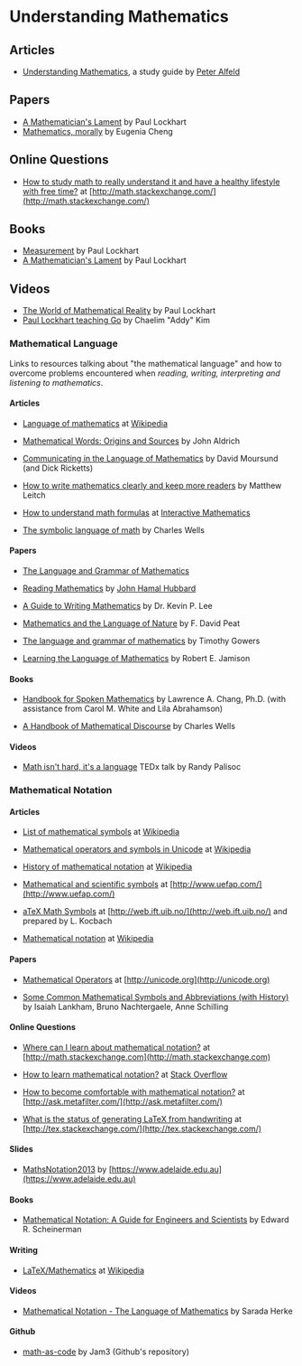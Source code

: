 # Understanding Mathematics

## Articles
- [Understanding Mathematics](http://www.math.utah.edu/~pa/math.html), a study guide by [Peter Alfeld](http://www.math.utah.edu/~pa/)

## Papers

- [A Mathematician's Lament](https://www.maa.org/external_archive/devlin/LockhartsLament.pdf) by Paul Lockhart
- [Mathematics, morally](http://www.cheng.staff.shef.ac.uk/morality/morality.pdf) by Eugenia Cheng

## Online Questions

- [How to study math to really understand it and have a healthy lifestyle with free time?](http://math.stackexchange.com/questions/44704/how-to-study-math-to-really-understand-it-and-have-a-healthy-lifestyle-with-free) at [http://math.stackexchange.com/](http://math.stackexchange.com/)

## Books

- [Measurement](http://www.hup.harvard.edu/catalog.php?isbn=9780674284388) by Paul Lockhart
- [A Mathematician's Lament](http://www.goodreads.com/book/show/6232657-a-mathematician-s-lament) by Paul Lockhart

## Videos

- [The World of Mathematical Reality](https://www.youtube.com/watch?v=V1gT2f3Fe44) by Paul Lockhart
- [Paul Lockhart teaching Go](https://www.youtube.com/watch?v=vWya5fKwZ38) by Chaelim "Addy" Kim

### Mathematical Language

Links to resources talking about "the mathematical language" and how to overcome problems encountered when _reading, writing, interpreting and listening to mathematics_.

#### Articles

- [Language of mathematics](https://en.wikipedia.org/wiki/Language_of_mathematics) at [Wikipedia](https://en.wikipedia.org)

- [Mathematical Words: Origins and Sources](http://www.economics.soton.ac.uk/staff/aldrich/Mathematical%20Words.htm) by John Aldrich

- [Communicating in the Language of Mathematics](http://iae-pedia.org/Communicating_in_the_Language_of_Mathematics) by David Moursund (and Dick Ricketts)

- [How to write mathematics clearly and keep more readers](http://www.learningideas.me.uk/clearmaths) by Matthew Leitch 

- [How to understand math formulas](http://www.intmath.com/blog/how-to-understand-math-formulas) at [Interactive Mathematics](http://www.intmath.com/)

- [The symbolic language of math](http://www.abstractmath.org/MM/MMSymLang.htm) by Charles Wells


#### Papers

- [The Language and Grammar of
Mathematics](http://press.princeton.edu/chapters/gowers/gowers_I_2.pdf)

- [Reading Mathematics](http://www.math.cornell.edu/~hubbard/readingmath.pdf) by [John Hamal Hubbard](http://www.math.cornell.edu/~hubbard/)

- [A Guide to Writing Mathematics](http://web.cs.ucdavis.edu/~amenta/w10/writingman.pdf) by Dr. Kevin P. Lee

- [Mathematics and the Language of Nature](http://www.fdavidpeat.com/bibliography/essays/maths.htm) by F. David Peat

- [The language and grammar of mathematics](https://www.dpmms.cam.ac.uk/~wtg10/grammar.pdf) by Timothy Gowers

- [Learning the Language of Mathematics](http://wac.colostate.edu/llad/v4n1/jamison.pdf) by Robert E. Jamison 


#### Books

- [Handbook for Spoken Mathematics](http://web.efzg.hr/dok/MAT/vkojic/Larrys_speakeasy.pdf) by Lawrence A. Chang, Ph.D. (with assistance from Carol M. White and Lila Abrahamson)

- [A Handbook of Mathematical Discourse](http://www.abstractmath.org/Handbook/handbook.pdf) by Charles Wells

#### Videos

- [Math isn't hard, it's a language](https://www.youtube.com/watch?v=V6yixyiJcos) TEDx talk by Randy Palisoc


### Mathematical Notation

#### Articles

- [List of mathematical symbols](https://en.wikipedia.org/wiki/List_of_mathematical_symbols) at [Wikipedia](https://en.wikipedia.org)

- [Mathematical operators and symbols in Unicode](https://en.wikipedia.org/wiki/Mathematical_operators_and_symbols_in_Unicode) at [Wikipedia](https://en.wikipedia.org)

- [History of mathematical notation](https://en.wikipedia.org/wiki/History_of_mathematical_notation) at [Wikipedia](https://en.wikipedia.org)

- [Mathematical and scientific symbols](http://www.uefap.com/speaking/symbols/symbols.htm) at [http://www.uefap.com/](http://www.uefap.com/)

- [aTeX Math Symbols](http://web.ift.uib.no/Teori/KURS/WRK/TeX/symALL.html) at [http://web.ift.uib.no/](http://web.ift.uib.no/) and prepared by L. Kocbach

- [Mathematical notation](https://en.wikipedia.org/wiki/Mathematical_notation) at [Wikipedia](https://en.wikipedia.org)

#### Papers

- [Mathematical Operators](http://unicode.org/charts/PDF/U2200.pdf) at [http://unicode.org](http://unicode.org)

- [Some Common Mathematical Symbols
and Abbreviations (with History)](https://www.math.ucdavis.edu/~anne/WQ2007/mat67-Common_Math_Symbols.pdf) by Isaiah Lankham, Bruno Nachtergaele, Anne Schilling


#### Online Questions

- [Where can I learn about mathematical notation?](http://math.stackexchange.com/questions/70080/where-can-i-learn-about-mathematical-notation) at [http://math.stackexchange.com](http://math.stackexchange.com)

- [How to learn mathematical notation?](http://stackoverflow.com/questions/720993/how-to-learn-mathematical-notation) at [Stack Overflow](http://stackoverflow.com/)

- [How to become comfortable with mathematical notation?](http://ask.metafilter.com/117088/How-to-become-comfortable-with-mathematical-notation) at [http://ask.metafilter.com/](http://ask.metafilter.com/)

- [What is the status of generating LaTeX from handwriting](http://tex.stackexchange.com/questions/1443/what-is-the-status-of-generating-latex-from-handwriting-i-e-ocr) at [http://tex.stackexchange.com/](http://tex.stackexchange.com/)

#### Slides

- [MathsNotation2013](https://www.adelaide.edu.au/mathslearning/seminars/MathsNotation2013.pdf) by [https://www.adelaide.edu.au](https://www.adelaide.edu.au)

#### Books

- [Mathematical Notation: A Guide for Engineers and Scientists](http://www.amazon.com/Mathematical-Notation-Guide-Engineers-Scientists/dp/1466230525/ref=sr_1_1?s=books&ie=UTF8&qid=1355100927&sr=1-1&keywords=mathematical+notation) by Edward R. Scheinerman

#### Writing

- [LaTeX/Mathematics](https://en.wikibooks.org/wiki/LaTeX/Mathematics) at [Wikipedia](https://en.wikipedia.org)

#### Videos

- [Mathematical Notation - The Language of Mathematics](https://www.youtube.com/watch?v=Y-c_CgxxPF0) by Sarada Herke

#### Github

- [math-as-code](https://github.com/Jam3/math-as-code) by Jam3 (Github's repository)
